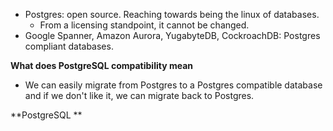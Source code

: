 * Postgres: open source. Reaching towards being the linux of databases.
    * From a licensing standpoint, it cannot be changed.
* Google Spanner, Amazon Aurora, YugabyteDB, CockroachDB: Postgres compliant databases.

**What does PostgreSQL compatibility mean**
* We can easily migrate from Postgres to a Postgres compatible database and if we don't like it, we can migrate back to Postgres. 

**PostgreSQL **
